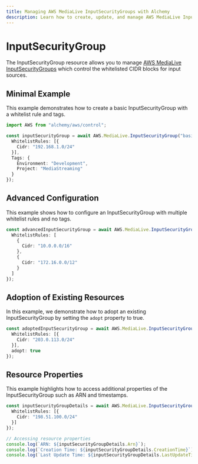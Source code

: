 ```yaml
---
title: Managing AWS MediaLive InputSecurityGroups with Alchemy
description: Learn how to create, update, and manage AWS MediaLive InputSecurityGroups using Alchemy Cloud Control.
---
```


# InputSecurityGroup

The InputSecurityGroup resource allows you to manage [AWS MediaLive InputSecurityGroups](https://docs.aws.amazon.com/medialive/latest/userguide/) which control the whitelisted CIDR blocks for input sources.

## Minimal Example

This example demonstrates how to create a basic InputSecurityGroup with a whitelist rule and tags.

```ts
import AWS from "alchemy/aws/control";

const inputSecurityGroup = await AWS.MediaLive.InputSecurityGroup("basicInputSecurityGroup", {
  WhitelistRules: [{
    Cidr: "192.168.1.0/24"
  }],
  Tags: {
    Environment: "Development",
    Project: "MediaStreaming"
  }
});
```

## Advanced Configuration

This example shows how to configure an InputSecurityGroup with multiple whitelist rules and no tags.

```ts
const advancedInputSecurityGroup = await AWS.MediaLive.InputSecurityGroup("advancedInputSecurityGroup", {
  WhitelistRules: [
    {
      Cidr: "10.0.0.0/16"
    },
    {
      Cidr: "172.16.0.0/12"
    }
  ]
});
```

## Adoption of Existing Resources

In this example, we demonstrate how to adopt an existing InputSecurityGroup by setting the `adopt` property to true.

```ts
const adoptedInputSecurityGroup = await AWS.MediaLive.InputSecurityGroup("adoptedInputSecurityGroup", {
  WhitelistRules: [{
    Cidr: "203.0.113.0/24"
  }],
  adopt: true
});
```

## Resource Properties

This example highlights how to access additional properties of the InputSecurityGroup such as ARN and timestamps.

```ts
const inputSecurityGroupDetails = await AWS.MediaLive.InputSecurityGroup("inputSecurityGroupDetails", {
  WhitelistRules: [{
    Cidr: "198.51.100.0/24"
  }]
});

// Accessing resource properties
console.log(`ARN: ${inputSecurityGroupDetails.Arn}`);
console.log(`Creation Time: ${inputSecurityGroupDetails.CreationTime}`);
console.log(`Last Update Time: ${inputSecurityGroupDetails.LastUpdateTime}`);
```